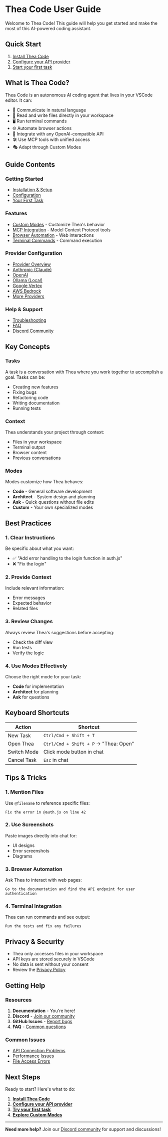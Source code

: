 # Thea Code User Guide

Welcome to Thea Code! This guide will help you get started and make the most of this AI-powered coding assistant.

## Quick Start

1. [Install Thea Code](./getting-started.md#installation)
2. [Configure your API provider](./providers/README.md)
3. [Start your first task](./getting-started.md#first-task)

## What is Thea Code?

Thea Code is an autonomous AI coding agent that lives in your VSCode editor. It can:

- 💬 Communicate in natural language
- 📝 Read and write files directly in your workspace
- 🖥️ Run terminal commands
- 🌐 Automate browser actions
- 🔌 Integrate with any OpenAI-compatible API
- 🛠️ Use MCP tools with unified access
- 🎭 Adapt through Custom Modes

## Guide Contents

### Getting Started
- [Installation & Setup](./getting-started.md)
- [Configuration](./configuration.md)
- [Your First Task](./getting-started.md#first-task)

### Features
- [Custom Modes](./features/custom-modes.md) - Customize Thea's behavior
- [MCP Integration](./features/mcp-integration.md) - Model Context Protocol tools
- [Browser Automation](./features/browser-automation.md) - Web interactions
- [Terminal Commands](./features/terminal-commands.md) - Command execution

### Provider Configuration
- [Provider Overview](./providers/README.md)
- [Anthropic (Claude)](./providers/anthropic.md)
- [OpenAI](./providers/openai.md)
- [Ollama (Local)](./providers/ollama.md)
- [Google Vertex](./providers/vertex.md)
- [AWS Bedrock](./providers/bedrock.md)
- [More Providers](./providers/README.md)

### Help & Support
- [Troubleshooting](./troubleshooting.md)
- [FAQ](./faq.md)
- [Discord Community](https://discord.gg/EmberHarmony)

## Key Concepts

### Tasks
A task is a conversation with Thea where you work together to accomplish a goal. Tasks can be:
- Creating new features
- Fixing bugs
- Refactoring code
- Writing documentation
- Running tests

### Context
Thea understands your project through context:
- Files in your workspace
- Terminal output
- Browser content
- Previous conversations

### Modes
Modes customize how Thea behaves:
- **Code** - General software development
- **Architect** - System design and planning
- **Ask** - Quick questions without file edits
- **Custom** - Your own specialized modes

## Best Practices

### 1. Clear Instructions
Be specific about what you want:
- ✅ "Add error handling to the login function in auth.js"
- ❌ "Fix the login"

### 2. Provide Context
Include relevant information:
- Error messages
- Expected behavior
- Related files

### 3. Review Changes
Always review Thea's suggestions before accepting:
- Check the diff view
- Run tests
- Verify the logic

### 4. Use Modes Effectively
Choose the right mode for your task:
- **Code** for implementation
- **Architect** for planning
- **Ask** for questions

## Keyboard Shortcuts

| Action | Shortcut |
|--------|----------|
| New Task | `Ctrl/Cmd + Shift + T` |
| Open Thea | `Ctrl/Cmd + Shift + P` → "Thea: Open" |
| Switch Mode | Click mode button in chat |
| Cancel Task | `Esc` in chat |

## Tips & Tricks

### 1. Mention Files
Use `@filename` to reference specific files:
```
Fix the error in @auth.js on line 42
```

### 2. Use Screenshots
Paste images directly into chat for:
- UI designs
- Error screenshots
- Diagrams

### 3. Browser Automation
Ask Thea to interact with web pages:
```
Go to the documentation and find the API endpoint for user authentication
```

### 4. Terminal Integration
Thea can run commands and see output:
```
Run the tests and fix any failures
```

## Privacy & Security

- Thea only accesses files in your workspace
- API keys are stored securely in VSCode
- No data is sent without your consent
- Review the [Privacy Policy](../../PRIVACY.md)

## Getting Help

### Resources
1. **Documentation** - You're here!
2. **Discord** - [Join our community](https://discord.gg/EmberHarmony)
3. **GitHub Issues** - [Report bugs](https://github.com/SolaceHarmony/Thea-Code/issues)
4. **FAQ** - [Common questions](./faq.md)

### Common Issues
- [API Connection Problems](./troubleshooting.md#api-connection)
- [Performance Issues](./troubleshooting.md#performance)
- [File Access Errors](./troubleshooting.md#file-access)

## Next Steps

Ready to start? Here's what to do:

1. **[Install Thea Code](./getting-started.md)**
2. **[Configure your API provider](./providers/README.md)**
3. **[Try your first task](./getting-started.md#first-task)**
4. **[Explore Custom Modes](./features/custom-modes.md)**

---

**Need more help?** Join our [Discord community](https://discord.gg/EmberHarmony) for support and discussions!